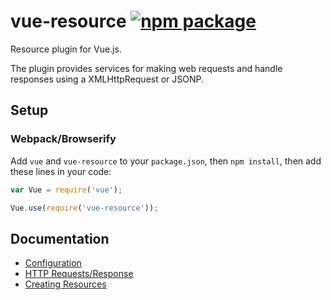 # vue-resource [![npm package](https://img.shields.io/npm/v/vue-resource.svg)](https://www.npmjs.com/package/vue-resource)

Resource plugin for Vue.js.

The plugin provides services for making web requests and handle responses using a XMLHttpRequest or JSONP.

## Setup

### Webpack/Browserify

Add `vue` and `vue-resource` to your `package.json`, then `npm install`, then add these lines in your code:

```js
var Vue = require('vue');

Vue.use(require('vue-resource'));
```

## Documentation

- [Configuration](docs/config.md)
- [HTTP Requests/Response](docs/http.md)
- [Creating Resources](docs/resource.md)
